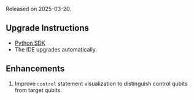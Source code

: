 Released on 2025-03-20.

## Upgrade Instructions

-   [Python SDK](../classiq_101/registration_installations.md/#platform-version-updates)
-   The IDE upgrades automatically.

## Enhancements

1. Improve `control` statement visualization to distinguish control qubits from target qubits.
